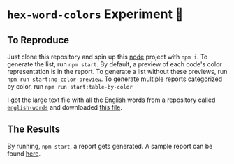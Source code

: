 # `hex-word-colors` Experiment 🧪

## To Reproduce

Just clone this repository and spin up this [node](https://nodejs.org/en/) project with `npm i`.
To generate the list, run `npm start`.
By default, a preview of each code's color representation is in the report.
To generate a list without these previews, run `npm run start:no-color-preview`.
To generate multiple reports categorized by color, run `npm run start:table-by-color`

I got the large text file with all the English words from a repository called [`english-words`](https://github.com/dwyl/english-words) and downloaded [this file](https://github.com/dwyl/english-words/blob/master/words_alpha.txt).

## The Results

By running, `npm start`, a report gets generated. A sample report can be found [here](../reports).
